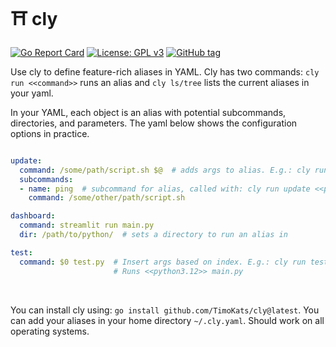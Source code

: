 # ⛩️ cly

[![Go Report Card](https://goreportcard.com/badge/github.com/TimoKats/cly)](https://goreportcard.com/report/github.com/TimoKats/cly)
[![License: GPL v3](https://img.shields.io/badge/License-GPLv3-blue.svg)](https://www.gnu.org/licenses/gpl-3.0)
[![GitHub tag](https://img.shields.io/github/tag/TimoKats/cly?include_prereleases=&sort=semver&color=blue)](https://github.com/TimoKats/cly/releases/)

Use cly to define feature-rich aliases in YAML. Cly has two commands: `cly run <<command>>` runs an alias and `cly ls/tree` lists the current aliases in your yaml.  

In your YAML, each object is an alias with potential subcommands, directories, and parameters. The yaml below shows the configuration options in practice.

```yaml

update:
  command: /some/path/script.sh $@  # adds args to alias. E.g.: cly run update <<x,y,z>>
  subcommands:
  - name: ping  # subcommand for alias, called with: cly run update <<ping>>
    command: /some/other/path/script.sh

dashboard:
  command: streamlit run main.py
  dir: /path/to/python/  # sets a directory to run an alias in

test:
  command: $0 test.py  # Insert args based on index. E.g.: cly run test <<python3.12>>
                       # Runs <<python3.12>> main.py

```
  
&nbsp;

You can install cly using: `go install github.com/TimoKats/cly@latest`. You can add your aliases in your home directory `~/.cly.yaml`. Should work on all operating systems.
